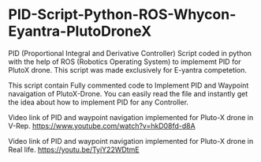 # PID-Script-Python-ROS-Whycon-Eyantra-PlutoDroneX
PID (Proportional Integral and Derivative Controller) Script coded in python with the help of ROS (Robotics Operating System) to implememt PID for PlutoX drone. This script was made exclusively for E-yantra competetion.

This script contain Fully commented code to Implement PID and Waypoint navaigation of PlutoX-Drone.
You can easily read the file and instantly get the idea about how to implement PID for any Controller.

Video link of PID and waypoint navigation implemented for Pluto-X drone in V-Rep.
https://www.youtube.com/watch?v=hkD08fd-d8A

Video link of PID and waypoint navigation implemented for Pluto-X drone in Real life.
https://youtu.be/TyiY22WDtmE
